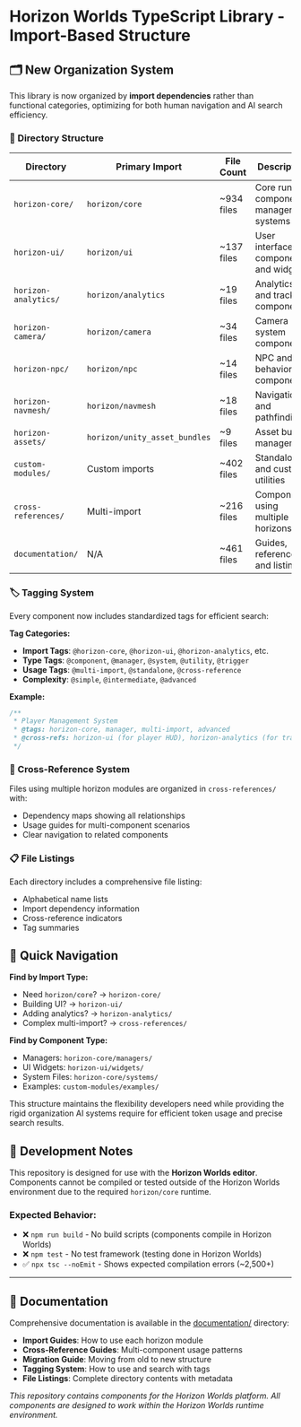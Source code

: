 # Horizon Worlds TypeScript Library - Import-Based Structure

## 🗂️ New Organization System

This library is now organized by **import dependencies** rather than functional categories, optimizing for both human navigation and AI search efficiency.

### 📁 Directory Structure

| Directory | Primary Import | File Count | Description |
|-----------|----------------|------------|-------------|
| `horizon-core/` | `horizon/core` | ~934 files | Core runtime components, managers, systems |
| `horizon-ui/` | `horizon/ui` | ~137 files | User interface components and widgets |
| `horizon-analytics/` | `horizon/analytics` | ~19 files | Analytics and tracking components |
| `horizon-camera/` | `horizon/camera` | ~34 files | Camera system components |
| `horizon-npc/` | `horizon/npc` | ~14 files | NPC and AI behavior components |
| `horizon-navmesh/` | `horizon/navmesh` | ~18 files | Navigation and pathfinding |
| `horizon-assets/` | `horizon/unity_asset_bundles` | ~9 files | Asset bundle management |
| `custom-modules/` | Custom imports | ~402 files | Standalone and custom utilities |
| `cross-references/` | Multi-import | ~216 files | Components using multiple horizons |
| `documentation/` | N/A | ~461 files | Guides, references, and listings |

### 🏷️ Tagging System

Every component now includes standardized tags for efficient search:

**Tag Categories:**
- **Import Tags**: `@horizon-core`, `@horizon-ui`, `@horizon-analytics`, etc.
- **Type Tags**: `@component`, `@manager`, `@system`, `@utility`, `@trigger`
- **Usage Tags**: `@multi-import`, `@standalone`, `@cross-reference`
- **Complexity**: `@simple`, `@intermediate`, `@advanced`

**Example:**
```typescript
/**
 * Player Management System
 * @tags: horizon-core, manager, multi-import, advanced
 * @cross-refs: horizon-ui (for player HUD), horizon-analytics (for tracking)
 */
```

### 🔗 Cross-Reference System

Files using multiple horizon modules are organized in `cross-references/` with:
- Dependency maps showing all relationships
- Usage guides for multi-component scenarios
- Clear navigation to related components

### 📋 File Listings

Each directory includes a comprehensive file listing:
- Alphabetical name lists
- Import dependency information  
- Cross-reference indicators
- Tag summaries

## 🚀 Quick Navigation

**Find by Import Type:**
- Need `horizon/core`? → `horizon-core/`
- Building UI? → `horizon-ui/`  
- Adding analytics? → `horizon-analytics/`
- Complex multi-import? → `cross-references/`

**Find by Component Type:**
- Managers: `horizon-core/managers/`
- UI Widgets: `horizon-ui/widgets/`
- System Files: `horizon-core/systems/`
- Examples: `custom-modules/examples/`

This structure maintains the flexibility developers need while providing the rigid organization AI systems require for efficient token usage and precise search results.

## 🔧 Development Notes

This repository is designed for use with the **Horizon Worlds editor**. Components cannot be compiled or tested outside of the Horizon Worlds environment due to the required `horizon/core` runtime.

### Expected Behavior:
- ❌ `npm run build` - No build scripts (components compile in Horizon Worlds)
- ❌ `npm test` - No test framework (testing done in Horizon Worlds)
- ✅ `npx tsc --noEmit` - Shows expected compilation errors (~2,500+)

---

## 📖 Documentation

Comprehensive documentation is available in the [documentation/](documentation/) directory:
- **Import Guides**: How to use each horizon module
- **Cross-Reference Guides**: Multi-component usage patterns
- **Migration Guide**: Moving from old to new structure
- **Tagging System**: How to use and search with tags
- **File Listings**: Complete directory contents with metadata

*This repository contains components for the Horizon Worlds platform. All components are designed to work within the Horizon Worlds runtime environment.*